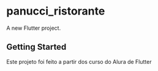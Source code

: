 # panucci_ristorante

A new Flutter project.

## Getting Started

Este projeto foi feito a partir dos curso do Alura de Flutter
